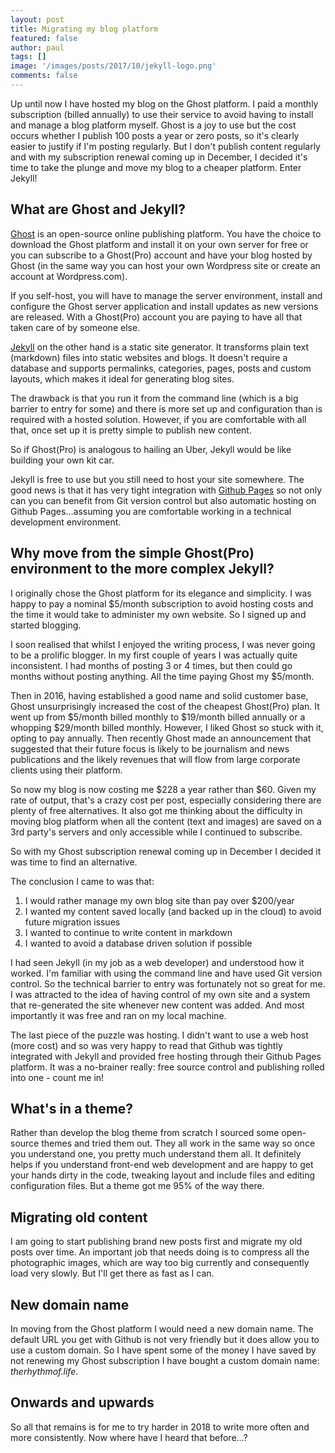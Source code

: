 ```yaml
---
layout: post
title: Migrating my blog platform 
featured: false
author: paul
tags: []
image: '/images/posts/2017/10/jekyll-logo.png'
comments: false
---
```


Up until now I have hosted my blog on the Ghost platform. I paid a monthly subscription (billed annually) to use their service to avoid having to install and manage a blog platform myself. Ghost is a joy to use but the cost occurs whether I publish 100 posts a year or zero posts, so it's clearly easier to justify if I'm posting regularly. But I don't publish content regularly and with my subscription renewal coming up in December, I decided it's time to take the plunge and move my blog to a cheaper platform. Enter Jekyll!


## What are Ghost and Jekyll?

[Ghost](https://ghost.org) is an open-source online publishing platform. You have the choice to download the Ghost platform and install it on your own server for free or you can subscribe to a Ghost(Pro) account and have your blog hosted by Ghost (in the same way you can host your own Wordpress site or create an account at Wordpress.com).

If you self-host, you will have to manage the server environment, install and configure the Ghost server application and install updates as new versions are released. With a Ghost(Pro) account you are paying to have all that taken care of by someone else.

[Jekyll](https://jekyllrb.com/) on the other hand is a static site generator. It transforms plain text (markdown) files into static websites and blogs. It doesn't require a database and supports permalinks, categories, pages, posts and custom layouts, which makes it ideal for generating blog sites.

The drawback is that you run it from the command line (which is a big barrier to entry for some) and there is more set up and configuration than is required with a hosted solution. However, if you are comfortable with all that, once set up it is pretty simple to publish new content.

So if Ghost(Pro) is analogous to hailing an Uber, Jekyll would be like building your own kit car.

Jekyll is free to use but you still need to host your site somewhere. The good news is that it has very tight integration with [Github Pages](https://pages.github.com) so not only can you can benefit from Git version control but also automatic hosting on Github Pages...assuming you are comfortable working in a technical development environment.

## Why move from the simple Ghost(Pro) environment to the more complex Jekyll?

I originally chose the Ghost platform for its elegance and simplicity. I was happy to pay a nominal $5/month subscription to avoid hosting costs and the time it would take to administer my own website. So I signed up and started blogging.

I soon realised that whilst I enjoyed the writing process, I was never going to be a prolific blogger. In my first couple of years I was actually quite inconsistent. I had months of posting 3 or 4 times, but then could go months without posting anything. All the time paying Ghost my $5/month.

Then in 2016, having established a good name and solid customer base, Ghost unsurprisingly increased the cost of the cheapest Ghost(Pro) plan. It went up from $5/month billed monthly to $19/month billed annually or a whopping $29/month billed monthly. However, I liked Ghost so stuck with it, opting to pay annually. Then recently Ghost made an announcement that suggested that their future focus is likely to be journalism and news publications and the likely revenues that will flow from large corporate clients using their platform.

So now my blog is now costing me $228 a year rather than $60. Given my rate of output, that's a crazy cost per post, especially considering there are plenty of free alternatives. It also got me thinking about the difficulty in moving blog platform when all the content (text and images) are saved on a 3rd party's servers and only accessible while I continued to subscribe.

So with my Ghost subscription renewal coming up in December I decided it was time to find an alternative.

The conclusion I came to was that:

1. I would rather manage my own blog site than pay over $200/year
2. I wanted my content saved locally (and backed up in the cloud) to avoid future migration issues
3. I wanted to continue to write content in markdown
4. I wanted to avoid a database driven solution if possible

I had seen Jekyll (in my job as a web developer) and understood how it worked. I'm familiar with using the command line and have used Git version control. So the technical barrier to entry was fortunately not so great for me. I was attracted to the idea of having control of my own site and a system that re-generated the site whenever new content was added. And most importantly it was free and ran on my local machine.

The last piece of the puzzle was hosting. I didn't want to use a web host (more cost) and so was very happy to read that Github was tightly integrated with Jekyll and provided free hosting through their Github Pages platform. It was a no-brainer really: free source control and publishing rolled into one - count me in!

## What's in a theme?

Rather than develop the blog theme from scratch I sourced some open-source themes and tried them out. They all work in the same way so once you understand one, you pretty much understand them all. It definitely helps if you understand front-end web development and are happy to get your hands dirty in the code, tweaking layout and include files and editing configuration files. But a theme got me 95% of the way there.

## Migrating old content

I am going to start publishing brand new posts first and migrate my old posts over time. An important job that needs doing is to compress all the photographic images, which are way too big currently and consequently load very slowly. But I'll get there as fast as I can.

## New domain name

In moving from the Ghost platform I would need a new domain name. The default URL you get with Github is not very friendly but it does allow you to use a custom domain. So I have spent some of the money I have saved by not renewing my Ghost subscription I have bought a custom domain name: _therhythmof.life_.

## Onwards and upwards

So all that remains is for me to try harder in 2018 to write more often and more consistently. Now where have I heard that before...? 